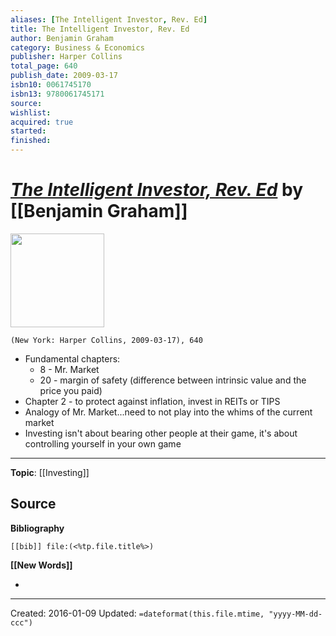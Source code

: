 ```yaml
---
aliases: [The Intelligent Investor, Rev. Ed]
title: The Intelligent Investor, Rev. Ed
author: Benjamin Graham
category: Business & Economics
publisher: Harper Collins
total_page: 640
publish_date: 2009-03-17
isbn10: 0061745170
isbn13: 9780061745171
source: 
wishlist: 
acquired: true
started: 
finished: 
---
```

# *[The Intelligent Investor, Rev. Ed]()* by [[Benjamin Graham]]

<img src="http://books.google.com/books/content?id=-NdcCSt8t_YC&printsec=frontcover&img=1&zoom=1&edge=curl&source=gbs_api" width=150>

`(New York: Harper Collins, 2009-03-17), 640`

* Fundamental chapters: 
	* 8 - Mr. Market
	* 20 - margin of safety (difference between intrinsic value and the price you paid)
* Chapter 2 - to protect against inflation, invest in REITs or TIPS
* Analogy of Mr. Market...need to not play into the whims of the current market 
* Investing isn't about bearing other people at their game, it's about controlling yourself in your own game 


--- 
**Topic**: [[Investing]]

**Source**
- 

**Bibliography**

```query
[[bib]] file:(<%tp.file.title%>)
```
 

**[[New Words]]**

- 

---
Created: 2016-01-09
Updated: `=dateformat(this.file.mtime, "yyyy-MM-dd-ccc")`



